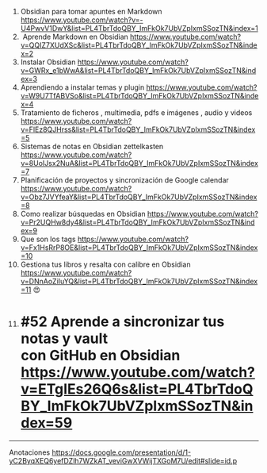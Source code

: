 1. Obsidian para tomar apuntes en Markdown https://www.youtube.com/watch?v=-U4PwvV1DwY&list=PL4TbrTdoQBY_ImFkOk7UbVZpIxmSSozTN&index=1
2.   Aprende Markdown en Obsidian https://www.youtube.com/watch?v=QQIZ7XUdXSc&list=PL4TbrTdoQBY_ImFkOk7UbVZpIxmSSozTN&index=2
3. Instalar Obsidian https://www.youtube.com/watch?v=GWRx_e1bWwA&list=PL4TbrTdoQBY_ImFkOk7UbVZpIxmSSozTN&index=3
4. Aprendiendo a instalar temas y plugin  https://www.youtube.com/watch?v=W9U7TfABVSo&list=PL4TbrTdoQBY_ImFkOk7UbVZpIxmSSozTN&index=4
5. Tratamiento de ficheros , multimedia, pdfs e imágenes , audio y videos https://www.youtube.com/watch?v=FlEz8QJHrss&list=PL4TbrTdoQBY_ImFkOk7UbVZpIxmSSozTN&index=5
6. Sistemas de notas en Obsidian zettelkasten https://www.youtube.com/watch?v=8UoIJsx2NuA&list=PL4TbrTdoQBY_ImFkOk7UbVZpIxmSSozTN&index=7
7. Planificación de proyectos y sincronización de Google calendar https://www.youtube.com/watch?v=Obz7JVYfeaY&list=PL4TbrTdoQBY_ImFkOk7UbVZpIxmSSozTN&index=8
8. Como realizar búsquedas en Obsidian  https://www.youtube.com/watch?v=Pr2UQHw8dy4&list=PL4TbrTdoQBY_ImFkOk7UbVZpIxmSSozTN&index=9
9. Que son los tags https://www.youtube.com/watch?v=Fx1HsRrP8OE&list=PL4TbrTdoQBY_ImFkOk7UbVZpIxmSSozTN&index=10
10. Gestiona tus libros y resalta con calibre en Obsidian https://www.youtube.com/watch?v=DNnAoZiIuYQ&list=PL4TbrTdoQBY_ImFkOk7UbVZpIxmSSozTN&index=11 😍
11. # #52 Aprende a sincronizar tus notas y vault con GitHub en Obsidian https://www.youtube.com/watch?v=ETgIEs26Q6s&list=PL4TbrTdoQBY_ImFkOk7UbVZpIxmSSozTN&index=59


------
Anotaciones 
https://docs.google.com/presentation/d/1-yC2ByqXEQ6yefDZlh7WZkAT_veviGwXVWijTXGoM7U/edit#slide=id.p